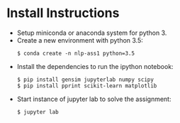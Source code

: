 # Install Instructions

* Setup miniconda or anaconda system for python 3.
* Create a new environment with python 3.5:
  ```
  $ conda create -n nlp-ass1 python=3.5
  ```
* Install the dependencies to run the ipython notebook:
  ```
  $ pip install gensim jupyterlab numpy scipy
  $ pip install pprint scikit-learn matplotlib
  ```
* Start instance of jupyter lab to solve the assignment:
  ```
  $ jupyter lab
  ```